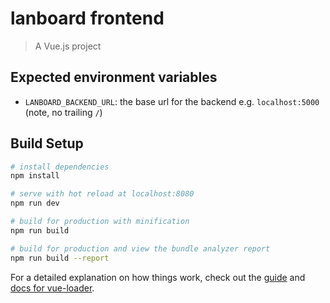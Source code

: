 # lanboard frontend

> A Vue.js project

## Expected environment variables

* `LANBOARD_BACKEND_URL`: the base url for the backend e.g. `localhost:5000` (note, no trailing `/`)
## Build Setup

``` bash
# install dependencies
npm install

# serve with hot reload at localhost:8080
npm run dev

# build for production with minification
npm run build

# build for production and view the bundle analyzer report
npm run build --report
```

For a detailed explanation on how things work, check out the [guide](http://vuejs-templates.github.io/webpack/) and [docs for vue-loader](http://vuejs.github.io/vue-loader).
